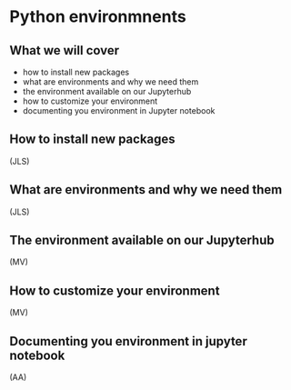 # Python environmnents 

## What we will cover 
 - how to install new packages 
 - what are environments and why we need them
 - the environment available on our Jupyterhub
 - how to customize your environment
 - documenting you environment in Jupyter notebook

## How to install new packages 
(JLS)

## What are environments and why we need them
(JLS)

## The environment available on our Jupyterhub
(MV)

## How to customize your environment
(MV)

## Documenting you environment in jupyter notebook
(AA)
